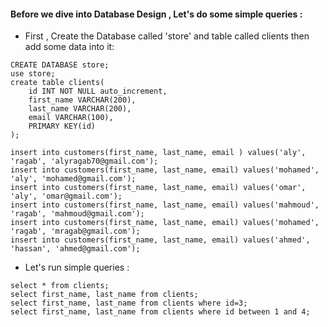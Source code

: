 #### Before we dive into Database Design , Let's do some simple queries :

- First , Create the Database called 'store' and table called clients then add some data into it:
```
CREATE DATABASE store;
use store;
create table clients(
	id INT NOT NULL auto_increment,
    first_name VARCHAR(200),
    last_name VARCHAR(200),
    email VARCHAR(100),
    PRIMARY KEY(id)
);

insert into customers(first_name, last_name, email ) values('aly', 'ragab', 'alyragab70@gmail.com');
insert into customers(first_name, last_name, email) values('mohamed', 'aly', 'mohamed@gmail.com');
insert into customers(first_name, last_name, email) values('omar', 'aly', 'omar@gmail.com');
insert into customers(first_name, last_name, email) values('mahmoud', 'ragab', 'mahmoud@gmail.com');
insert into customers(first_name, last_name, email) values('mohamed', 'ragab', 'mragab@gmail.com');
insert into customers(first_name, last_name, email) values('ahmed', 'hassan', 'ahmed@gmail.com');
```
- Let's run simple queries :
```
select * from clients;
select first_name, last_name from clients;
select first_name, last_name from clients where id=3;
select first_name, last_name from clients where id between 1 and 4;
```